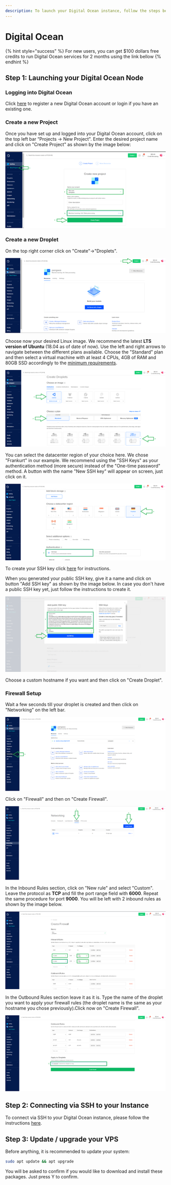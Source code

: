 ```yaml
---
description: To launch your Digital Ocean instance, follow the steps below.
---
```


# Digital Ocean

{% hint style="success" %}
For new users, you can get $100 dollars free credits to run Digital Ocean services for 2 months using the link bellow
{% endhint %}

## Step 1: Launching your Digital Ocean Node <a href="#step-1-launching-your-aws-node" id="step-1-launching-your-aws-node"></a>

### Logging into **Digital Ocean** <a href="#logging-into-vultr" id="logging-into-vultr"></a>

[​](https://www.digitalocean.com/)Click [here](https://try.digitalocean.com/performance/) to register a new Digital Ocean account or login if you have an existing one.

### Create a new P**roject** <a href="#create-a-new-instance" id="create-a-new-instance"></a>

Once you have set up and logged into your Digital Ocean account, click on the top left bar “Projects -> New Project". Enter the desired project name and click on "Create Project" as shown by the image below:

![](<../../../../.gitbook/assets/DO1 (2).png>)

### Create a new Droplet <a href="#create-a-new-instance" id="create-a-new-instance"></a>

On the top right corner click on "Create"->"Droplets".

![](<../../../../.gitbook/assets/DO2 (1).png>)

Choose now your desired Linux image. We recommend the latest **LTS version of Ubuntu** (18.04 as of date of now). Use the left and right arrows to navigate between the different plans available. Choose the "Standard" plan and then select a virtual machine with at least 4 CPUs, 4GB of RAM and 80GB SSD accordingly to the [minimum requirements](https://docs.harmony.one/home/validators/cloud-setup/minimum-requirements).

![](<../../../../.gitbook/assets/DO3.1 (1).png>)

You can select the datacenter region of your choice here. We chose "Frankurt" in our example. We recommend using the "SSH Keys" as your authentication method (more secure) instead of the "One-time password" method. A button with the name "New SSH key" will appear on screen, just click on it.

![](<../../../../.gitbook/assets/DO3.2 (1).png>)

To create your SSH key click [here](https://www.digitalocean.com/docs/droplets/how-to/add-ssh-keys/) for instructions.

When you generated your public SSH key, give it a name and click on button "Add SSH key" as shown by the image below. In case you don't have a public SSH key yet, just follow the instructions to create it.

![](<../../../../.gitbook/assets/DO3.3 (1).png>)

Choose a custom hostname if you want and then click on "Create Droplet".

### Firewall Setup <a href="#firewall-setup" id="firewall-setup"></a>

Wait a few seconds till your droplet is created and then click on "Networking" on the left bar.

![](<../../../../.gitbook/assets/DO4 (1).png>)

Click on "Firewall" and then on "Create Firewall".

![](<../../../../.gitbook/assets/DO5 (1).png>)

In the Inbound Rules section, click on "New rule" and select "Custom". Leave the protocol as **TCP** and fill the port range field with **6000**. Repeat the same procedure for port **9000**. You will be left with 2 inbound rules as shown by the image below.

![](<../../../../.gitbook/assets/DO5.1 (1).png>)

In the Outbound Rules section leave it as it is. Type the name of the droplet you want to apply your firewall rules (the droplet name is the same as your hostname you chose previously).Click now on "Create Firewall".

![](<../../../../.gitbook/assets/DO5.2 (1).png>)

## **Step 2: Connecting via SSH to your Instance** <a href="#step-2-connecting-to-your-vultr-node" id="step-2-connecting-to-your-vultr-node"></a>

To connect via SSH to your Digital Ocean instance, please follow the instructions [here](https://www.digitalocean.com/docs/droplets/how-to/connect-with-ssh/).

## Step 3: Update / upgrade your VPS

Before anything, it is recommended to update your system:

```bash
sudo apt update && apt upgrade
```

You will be asked to confirm if you would like to download and install these packages. Just press Y to confirm.
